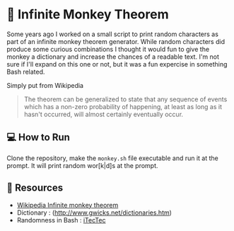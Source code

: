 # 🐒 Infinite Monkey Theorem 

Some years ago I worked on a small script to print random characters as part of an infinite monkey theorem generator. While random characters did produce some curious combinations I thought it would fun to give the monkey a dictionary and increase the chances of a readable text. I'm not sure if I'll expand on this one or not, but it was a fun expercise in something Bash related. 

Simply put from Wikipedia
>The theorem can be generalized to state that any sequence of events which has a non-zero probability of happening, at least as long as it hasn't occurred, will almost certainly eventually occur.

## 💻 How to Run 

Clone the repository, make the `monkey.sh` file executable and run it at the prompt. It will print random wor[k|d]s at the prompt. 

## 📡 Resources 
- [Wikipedia Infinite monkey theorem](https://en.wikipedia.org/wiki/Infinite_monkey_theorem)
- Dictionary : (http://www.gwicks.net/dictionaries.htm)
- Randomness in Bash : [iTecTec](https://itectec.com/unixlinux/bash-how-to-efficiently-generate-large-uniformly-distributed-random-integers-in-bash/)
